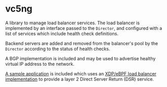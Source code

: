 # vc5ng

A library to manage load balancer services. The load balancer is
implemented by an interface passed to the `Director`, and configured
with a list of services which include health check definitions.

Backend servers are added and removed from the balancer's pool by the
`Director` according to the status of health checks.

A BGP implementation is included and may be used to advertise healthy
virtual IP address to the network.

[A sample application](cmd/) is included which uses an [XDP/eBPF load
balancer implementation](https://github.com/davidcoles/xvs) to provide
a layer 2 Direct Server Return (DSR) service.




